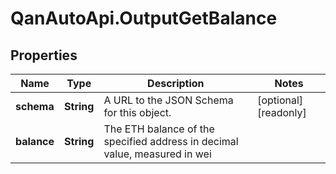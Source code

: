 # QanAutoApi.OutputGetBalance

## Properties

Name | Type | Description | Notes
------------ | ------------- | ------------- | -------------
**schema** | **String** | A URL to the JSON Schema for this object. | [optional] [readonly] 
**balance** | **String** | The ETH balance of the specified address in decimal value, measured in wei | 


